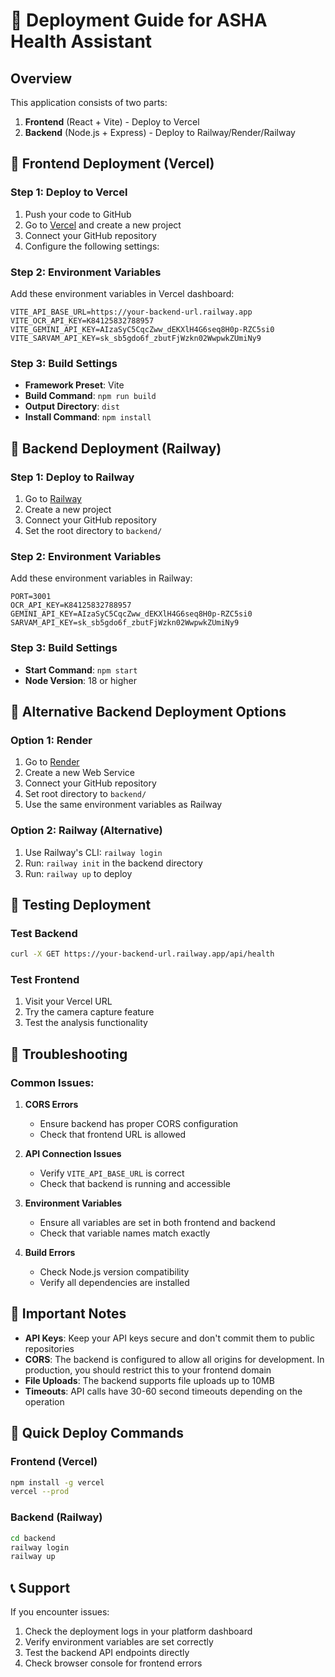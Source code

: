# 🚀 Deployment Guide for ASHA Health Assistant

## Overview
This application consists of two parts:
1. **Frontend** (React + Vite) - Deploy to Vercel
2. **Backend** (Node.js + Express) - Deploy to Railway/Render/Railway

## 🎯 Frontend Deployment (Vercel)

### Step 1: Deploy to Vercel
1. Push your code to GitHub
2. Go to [Vercel](https://vercel.com) and create a new project
3. Connect your GitHub repository
4. Configure the following settings:

### Step 2: Environment Variables
Add these environment variables in Vercel dashboard:

```
VITE_API_BASE_URL=https://your-backend-url.railway.app
VITE_OCR_API_KEY=K84125832788957
VITE_GEMINI_API_KEY=AIzaSyC5CqcZww_dEKXlH4G6seq8H0p-RZC5si0
VITE_SARVAM_API_KEY=sk_sb5gdo6f_zbutFjWzkn02WwpwkZUmiNy9
```

### Step 3: Build Settings
- **Framework Preset**: Vite
- **Build Command**: `npm run build`
- **Output Directory**: `dist`
- **Install Command**: `npm install`

## 🔧 Backend Deployment (Railway)

### Step 1: Deploy to Railway
1. Go to [Railway](https://railway.app)
2. Create a new project
3. Connect your GitHub repository
4. Set the root directory to `backend/`

### Step 2: Environment Variables
Add these environment variables in Railway:

```
PORT=3001
OCR_API_KEY=K84125832788957
GEMINI_API_KEY=AIzaSyC5CqcZww_dEKXlH4G6seq8H0p-RZC5si0
SARVAM_API_KEY=sk_sb5gdo6f_zbutFjWzkn02WwpwkZUmiNy9
```

### Step 3: Build Settings
- **Start Command**: `npm start`
- **Node Version**: 18 or higher

## 🔄 Alternative Backend Deployment Options

### Option 1: Render
1. Go to [Render](https://render.com)
2. Create a new Web Service
3. Connect your GitHub repository
4. Set root directory to `backend/`
5. Use the same environment variables as Railway

### Option 2: Railway (Alternative)
1. Use Railway's CLI: `railway login`
2. Run: `railway init` in the backend directory
3. Run: `railway up` to deploy

## 🧪 Testing Deployment

### Test Backend
```bash
curl -X GET https://your-backend-url.railway.app/api/health
```

### Test Frontend
1. Visit your Vercel URL
2. Try the camera capture feature
3. Test the analysis functionality

## 🔧 Troubleshooting

### Common Issues:

1. **CORS Errors**
   - Ensure backend has proper CORS configuration
   - Check that frontend URL is allowed

2. **API Connection Issues**
   - Verify `VITE_API_BASE_URL` is correct
   - Check that backend is running and accessible

3. **Environment Variables**
   - Ensure all variables are set in both frontend and backend
   - Check that variable names match exactly

4. **Build Errors**
   - Check Node.js version compatibility
   - Verify all dependencies are installed

## 📝 Important Notes

- **API Keys**: Keep your API keys secure and don't commit them to public repositories
- **CORS**: The backend is configured to allow all origins for development. In production, you should restrict this to your frontend domain
- **File Uploads**: The backend supports file uploads up to 10MB
- **Timeouts**: API calls have 30-60 second timeouts depending on the operation

## 🚀 Quick Deploy Commands

### Frontend (Vercel)
```bash
npm install -g vercel
vercel --prod
```

### Backend (Railway)
```bash
cd backend
railway login
railway up
```

## 📞 Support
If you encounter issues:
1. Check the deployment logs in your platform dashboard
2. Verify environment variables are set correctly
3. Test the backend API endpoints directly
4. Check browser console for frontend errors 